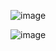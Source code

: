  
![image](https://user-images.githubusercontent.com/58069246/216903038-22349827-e3ae-4b67-82a5-8f7cbeaef815.png)

![image](https://user-images.githubusercontent.com/58069246/216903097-8c490826-ef07-45d9-876e-ad3aaf5a7630.png)




